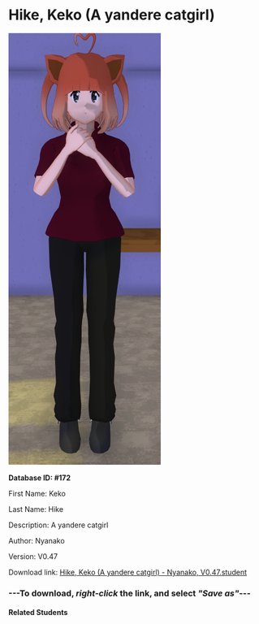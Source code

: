 # Hike, Keko (A yandere catgirl)

<img src="Files/Hike, Keko (A yandere catgirl).png" title="Hike, Keko (A yandere catgirl) - Nyanako, V0.47">

**Database ID: #172**

First Name: Keko

Last Name: Hike

Description: A yandere catgirl

Author: Nyanako

Version: V0.47

Download link: <a href="https://raw.githubusercontent.com/Arbiter1223/Daigaku-Gurashi-Custom-Students/master/Students/Files/Hike%2C%20Keko%20(A%20yandere%20catgirl)%20-%20Nyanako%2C%20V0.47.student">Hike, Keko (A yandere catgirl) - Nyanako, V0.47.student</a>

### ---**To download, _right-click_ the link, and select _"Save as"_**---

#### Related Students

